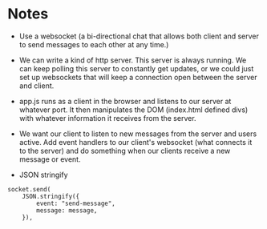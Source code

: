 # Notes

- Use a websocket (a bi-directional chat that allows both client and server to send messages to each other at any time.)

- We can write a kind of http server. This server is always running. We can keep polling this server
to constantly get updates, or we could just set up websockets that will keep a connection open between the server and client.

- app.js runs as a client in the browser and listens to our server at whatever port. It then manipulates the DOM (index.html defined divs) with whatever information it receives from the server.

- We want our client to listen to new messages from the server and users active. Add event handlers to our client's websocket (what connects it to the server) and do something when our clients receive a new message or event.

- JSON stringify
```
socket.send(
    JSON.stringify({
        event: "send-message",
        message: message,
    }),
```
